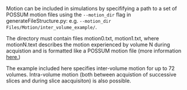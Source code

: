 Motion can be included in simulations by specififying a path to a set of POSSUM motion files using the `--motion_dir` flag in generateFileStructure.py: e.g. `--motion_dir Files/Motion/inter_volume_example/`.

The directory must contain files motion0.txt, motion1.txt, where motionN.text describes the motion experienced by volume N during acquistion and is formatted like a POSSUM motion file (more information [here.](https://fsl.fmrib.ox.ac.uk/fsl/fslwiki/POSSUM/UserGuide#Motion_sequence))

The example included here specifies inter-volume motion for up to 72 volumes. Intra-volume motion (both between acquistion of successive slices and during slice aacquisiton) is also possible.